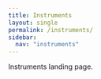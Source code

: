 ```yaml
---
title: Instruments
layout: single
permalink: /instruments/
sidebar:
  nav: "instruments"
---
```


Instruments landing page. 


